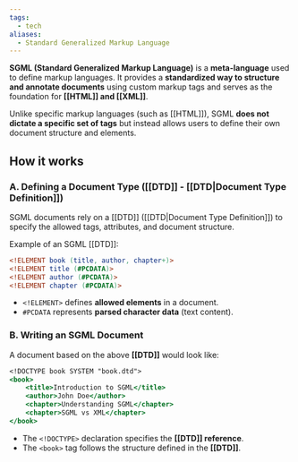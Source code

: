 ```yaml
---
tags:
  - tech
aliases:
  - Standard Generalized Markup Language
---
```

**SGML (Standard Generalized Markup Language)** is a **meta-language** used to define markup languages. 
It provides a **standardized way to structure and annotate documents** using custom markup tags and serves as the foundation for **[[HTML]] and [[XML]]**.

Unlike specific markup languages (such as [[HTML]]), SGML **does not dictate a specific set of tags** but instead allows users to define their own document structure and elements.

## How it works
### A. Defining a Document Type ([[DTD]] - [[DTD|Document Type Definition]])
SGML documents rely on a [[DTD]] ([[DTD|Document Type Definition]]) to specify the allowed tags, attributes, and document structure.

Example of an SGML [[DTD]]:
```dtd
<!ELEMENT book (title, author, chapter+)>
<!ELEMENT title (#PCDATA)>
<!ELEMENT author (#PCDATA)>
<!ELEMENT chapter (#PCDATA)>
```
- `<!ELEMENT>` defines **allowed elements** in a document.
- `#PCDATA` represents **parsed character data** (text content).

### B. Writing an SGML Document
A document based on the above **[[DTD]]** would look like:
```SGML
<!DOCTYPE book SYSTEM "book.dtd">
<book>
    <title>Introduction to SGML</title>
    <author>John Doe</author>
    <chapter>Understanding SGML</chapter>
    <chapter>SGML vs XML</chapter>
</book>
```
- The `<!DOCTYPE>` declaration specifies the **[[DTD]] reference**.
- The `<book>` tag follows the structure defined in the **[[DTD]]**.
